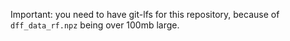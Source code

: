 Important: you need to have git-lfs for this repository, because of ```dff_data_rf.npz``` being over 100mb large.
